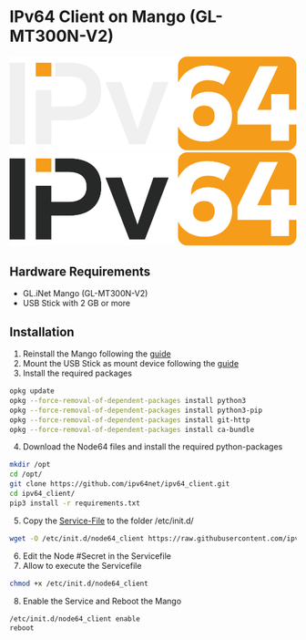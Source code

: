 # IPv64 Client on Mango (GL-MT300N-V2)

![alt text](/files/images/ipv64_darkmode.svg#gh-dark-mode-only "Logo")
![alt text](/files/images/ipv64_lightmode.svg#gh-light-mode-only "Logo")

## Hardware Requirements

 - GL.iNet Mango (GL-MT300N-V2)
 - USB Stick with 2 GB or more
 
## Installation

1. Reinstall the Mango following the [guide](https://openwrt.org/toh/gl.inet/gl-mt300n_v2)
2. Mount the USB Stick as mount device following the [guide](https://openwrt.org/docs/guide-user/additional-software/extroot_configuration)
3. Install the required packages
```sh
opkg update
opkg --force-removal-of-dependent-packages install python3
opkg --force-removal-of-dependent-packages install python3-pip
opkg --force-removal-of-dependent-packages install git-http
opkg --force-removal-of-dependent-packages install ca-bundle
```
4. Download the Node64 files and install the required python-packages
```sh
mkdir /opt
cd /opt/
git clone https://github.com/ipv64net/ipv64_client.git
cd ipv64_client/
pip3 install -r requirements.txt
```
5. Copy the [Service-File](https://github.com/ipv64net/ipv64_client/blob/main/devices/gl-inet/GL-MT300N-V2/init.d/node64_client) to the folder /etc/init.d/
```sh
wget -O /etc/init.d/node64_client https://raw.githubusercontent.com/ipv64net/ipv64_client/main/devices/gl-inet/GL-MT300N-V2/init.d/node64_client
```
6. Edit the Node #Secret in the Servicefile
7. Allow to execute the Servicefile
```sh
chmod +x /etc/init.d/node64_client
```
8. Enable the Service and Reboot the Mango
```sh
/etc/init.d/node64_client enable
reboot
```
